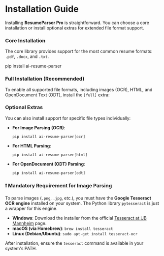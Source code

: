# Installation Guide

Installing **ResumeParser Pro** is straightforward. You can choose a core installation or install optional extras for extended file format support.

### Core Installation

The core library provides support for the most common resume formats: `.pdf`, `.docx`, and `.txt`.

pip install ai-resume-parser


### Full Installation (Recommended)

To enable all supported file formats, including images (OCR), HTML, and OpenDocument Text (ODT), install the `[full]` extra:


### Optional Extras

You can also install support for specific file types individually:

-   **For Image Parsing (OCR)**:
    ```
    pip install ai-resume-parser[ocr]
    ```
-   **For HTML Parsing**:
    ```
    pip install ai-resume-parser[html]
    ```
-   **For OpenDocument (ODT) Parsing**:
    ```
    pip install ai-resume-parser[odt]
    ```

### ❗️ Mandatory Requirement for Image Parsing

To parse images (`.png`, `.jpg`, etc.), you must have the **Google Tesseract OCR engine** installed on your system. The Python library `pytesseract` is just a wrapper for this engine.

-   **Windows**: Download the installer from the official [Tesseract at UB Mannheim](https://github.com/UB-Mannheim/tesseract/wiki) page.
-   **macOS (via Homebrew)**: `brew install tesseract`
-   **Linux (Debian/Ubuntu)**: `sudo apt-get install tesseract-ocr`

After installation, ensure the `tesseract` command is available in your system's PATH.
